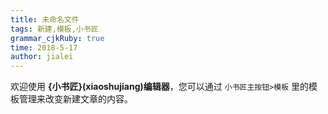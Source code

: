 ```yaml
---
title: 未命名文件 
tags: 新建,模板,小书匠
grammar_cjkRuby: true
time: 2018-5-17
author: jialei
---
```



欢迎使用 **{小书匠}(xiaoshujiang)编辑器**，您可以通过 `小书匠主按钮>模板` 里的模板管理来改变新建文章的内容。